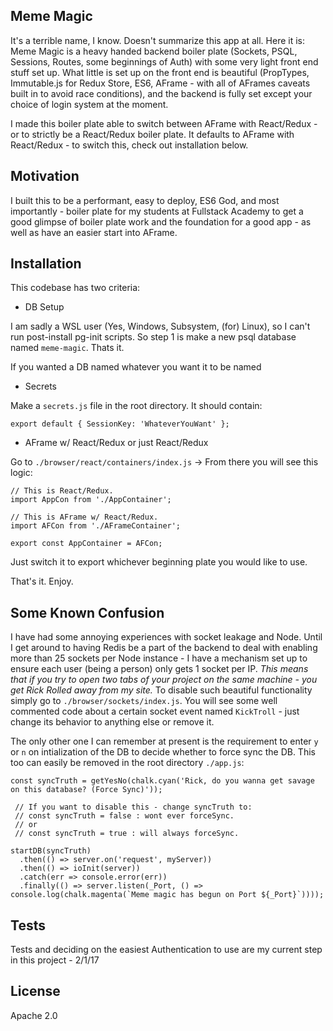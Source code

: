 ## Meme Magic

It's a terrible name, I know. Doesn't summarize this app at all. Here it is:
Meme Magic is a heavy handed backend boiler plate (Sockets, PSQL, Sessions, Routes, some beginnings of Auth) with some very light front end stuff set up. What little is set up on the front end is beautiful (PropTypes, Immutable.js for Redux Store, ES6, AFrame - with all of AFrames caveats built in to avoid race conditions), and the backend is fully set except your choice of login system at the moment.

I made this boiler plate able to switch between AFrame with React/Redux - or to strictly be a React/Redux boiler plate. It defaults to AFrame with React/Redux - to switch this, check out installation below.

## Motivation

I built this to be a performant, easy to deploy, ES6 God, and most importantly - boiler plate for my students at Fullstack Academy to get a good glimpse of boiler plate work and the foundation for a good app - as well as have an easier start into AFrame.

## Installation

This codebase has two criteria:

  * DB Setup

  I am sadly a WSL user (Yes, Windows, Subsystem, (for) Linux), so I can't run post-install pg-init scripts. So step 1 is make a new psql database named `meme-magic`. Thats it.
  
  If you wanted a DB named whatever you want it to be named

  * Secrets

  Make a `secrets.js` file in the root directory. It should contain:

  `export default {
    SessionKey: 'WhateverYouWant'
  };`

  * AFrame w/ React/Redux or just React/Redux

  Go to `./browser/react/containers/index.js` -> From there you will see this logic:

```
// This is React/Redux.
import AppCon from './AppContainer';

// This is AFrame w/ React/Redux.
import AFCon from './AFrameContainer';

export const AppContainer = AFCon;
```

  Just switch it to export whichever beginning plate you would like to use.

That's it. Enjoy.

## Some Known Confusion

  I have had some annoying experiences with socket leakage and Node. Until I get around to having Redis be a part of the backend to deal with enabling more than 25 sockets per Node instance - I have a mechanism set up to ensure each user (being a person) only gets 1 socket per IP. *This means that if you try to open two tabs of your project on the same machine - you get Rick Rolled away from my site.* To disable such beautiful functionality simply go to `./browser/sockets/index.js`. You will see some well commented code about a certain socket event named `KickTroll` - just change its behavior to anything else or remove it.
  
  The only other one I can remember at present is the requirement to enter `y` or `n` on intialization of the DB to decide whether to force sync the DB. This too can easily be removed in the root directory `./app.js`:

```
const syncTruth = getYesNo(chalk.cyan('Rick, do you wanna get savage on this database? (Force Sync)'));

 // If you want to disable this - change syncTruth to: 
 // const syncTruth = false : wont ever forceSync.
 // or 
 // const syncTruth = true : will always forceSync.
 
startDB(syncTruth)
  .then(() => server.on('request', myServer))
  .then(() => ioInit(server))
  .catch(err => console.error(err))
  .finally(() => server.listen(_Port, () => console.log(chalk.magenta(`Meme magic has begun on Port ${_Port}`))));
```

## Tests

Tests and deciding on the easiest Authentication to use are my current step in this project - 2/1/17

## License

Apache 2.0
